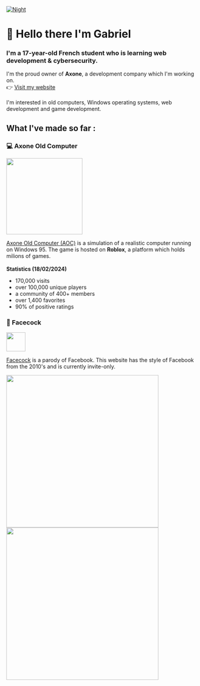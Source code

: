 [![Night](https://axonedev.fr/content/img/night_logo.webp)](https://axonedev.fr)

# 👋 Hello there I'm Gabriel 
### I'm a 17-year-old French student who is learning web development & cybersecurity.

I'm the proud owner of **Axone**, a development company which I'm working on.
<br>
👉 [Visit my website](https://axonedev.fr)
<br><br>
I'm interested in old computers, Windows operating systems, web development and game development.

## What I've made so far :

### 💻 Axone Old Computer
<img src="https://tr.rbxcdn.com/8aedda45c556781f23d682cc7dbaa032/768/432/Image/Png" height="200">

[Axone Old Computer (AOC)](https://www.roblox.com/games/10717448740/Axone-Old-Computer-WINDOWS-95-V1-2-6) is a simulation of a realistic computer running on Windows 95. The game is hosted on **Roblox**, a platform which holds milions of games.
<br><br>
**Statistics (18/02/2024)**
- 170,000 visits
- over 100,000 unique players
- a community of 400+ members
- over 1,400 favorites
- 90% of positive ratings

### 🐓 Facecock
<a href="http://thefacecock.me"><img src="https://axonedev.fr/facecock/private/images/facecock.png" height="50"></a>

[Facecock](http://thefacecock.me) is a parody of Facebook. This website has the style of Facebook from the 2010's and is currently invite-only.

<img src="https://github.com/YourLocalMusk/YourLocalMusk/assets/81581473/0090164e-4f03-4409-8036-b11bc673a7bf" height="400">
<img src="https://github.com/YourLocalMusk/YourLocalMusk/assets/81581473/dc89ba8f-1bf9-4bd0-b5e1-8f7c9a15c5ff" height="400">
